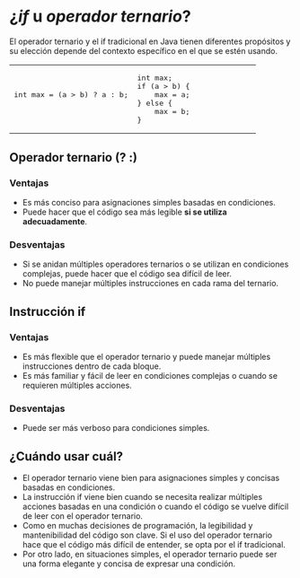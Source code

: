# ¿*if* u *operador ternario*?

El operador ternario y el if tradicional en Java tienen diferentes propósitos y su elección depende del contexto específico en el que se estén usando.

<table>
    <tr>
        <td width="50%">
            <pre>
int max = (a > b) ? a : b;
            </pre>
        </td>
        <td>
<pre>
int max;
if (a > b) {
    max = a;
} else {
    max = b;
}
</pre>
        </td>
    <tr>
</table>

## Operador ternario (? :)

### Ventajas

- Es más conciso para asignaciones simples basadas en condiciones.
- Puede hacer que el código sea más legible **si se utiliza adecuadamente**.

### Desventajas

- Si se anidan múltiples operadores ternarios o se utilizan en condiciones complejas, puede hacer que el código sea difícil de leer.
- No puede manejar múltiples instrucciones en cada rama del ternario.

## Instrucción if

### Ventajas

- Es más flexible que el operador ternario y puede manejar múltiples instrucciones dentro de cada bloque.
- Es más familiar y fácil de leer en condiciones complejas o cuando se requieren múltiples acciones.

### Desventajas

- Puede ser más verboso para condiciones simples.

## ¿Cuándo usar cuál?

- El operador ternario viene bien para asignaciones simples y concisas basadas en condiciones.
- La instrucción if viene bien cuando se necesita realizar múltiples acciones basadas en una condición o cuando el código se vuelve difícil de leer con el operador ternario.
- Como en muchas decisiones de programación, la legibilidad y mantenibilidad del código son clave. Si el uso del operador ternario hace que el código más difícil de entender, se opta por el if tradicional. 
- Por otro lado, en situaciones simples, el operador ternario puede ser una forma elegante y concisa de expresar una condición.
